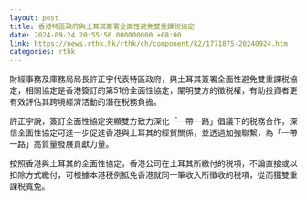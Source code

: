 ```yaml
---
layout: post
title: 香港特區政府與土耳其簽署全面性避免雙重課税協定
date: 2024-09-24 20:55:56.000000000 +08:00
link: https://news.rthk.hk/rthk/ch/component/k2/1771875-20240924.htm
categories: rthk
---
```


財經事務及庫務局局長許正宇代表特區政府，與土耳其簽署全面性避免雙重課税協定，相關協定是香港簽訂的第51份全面性協定，闡明雙方的徵税權，有助投資者更有效評估其跨境經濟活動的潛在税務負擔。

許正宇說，簽訂全面性協定突顯雙方致力深化「一帶一路」倡議下的税務合作，深信全面性協定可進一步促進香港與土耳其的經貿關係，並透過加強聯繫，為「一帶一路」高質量發展貢獻力量。

按照香港與土耳其的全面性協定，香港公司在土耳其所繳付的税項，不論直接或以扣除方式繳付，可根據本港税例抵免香港就同一筆收入所徵收的税項，從而獲雙重課税寬免。
